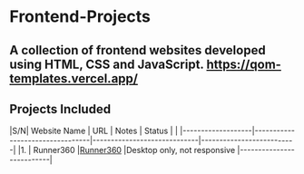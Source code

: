# Frontend-Projects
A collection of frontend websites developed using HTML, CSS and JavaScript.
https://qom-templates.vercel.app/
---

## Projects Included

|S/N| Website Name      | URL                             | Notes                      |  Status                  |
|   |-------------------|---------------------------------|-----------------------------|--------------------------|
|1. | Runner360         |[Runner360](https://qom-templates.vercel.app/runner360/)      |Desktop only, not responsive |--------------------------|

